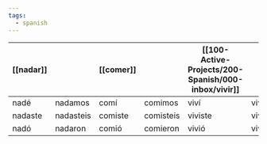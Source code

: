 ```yaml
---
tags:
  - spanish
---
```


| [[nadar]] |           | [[comer]] |           | [[100-Active-Projects/200-Spanish/000-inbox/vivir]] |           |
| --------- | --------- | --------- | --------- | --------- | --------- |
| nadé      | nadamos   | comí      | comimos   | viví      | vivimos   |
| nadaste   | nadasteis | comiste   | comisteis | viviste   | vivisteis |
| nadó      | nadaron   | comió     | comieron  | vivió     | vivieron  |
